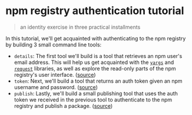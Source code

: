 # npm registry authentication tutorial
> an identity exercise in three practical installments

In this tutorial, we'll get acquainted with authenticating to the npm
registry by building 3 small command line tools:

- `details`: The first tool we'll build is a tool that retrieves an npm user's email
  address. This will help us get acquainted with the [`yargs`] and [`request`]
  libraries, as well as explore the read-only parts of the npm registry's
  user interface. ([source](/details.js))
- `token`: Next, we'll build a tool that returns an auth token given an npm
  username and password. ([source](/token.js))
- `publish`: Lastly, we'll build a small publishing tool that uses the auth token
  we received in the previous tool to authenticate to the npm registry
  and publish a package. ([source](/publish.js))

[`yargs`]: http://yargs.js.org/
[`request`]: https://github.com/request/request

